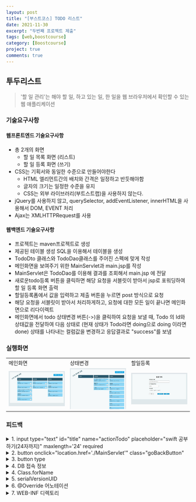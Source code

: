 ```yaml
---
layout: post
title: "[부스트코스] TODO 리스트"
date: 2021-11-30
excerpt: "두번째 프로젝트 제출"
tags: [web,boostcourse]
category: [Boostcourse]
project: true
comments: true
---
```

## 투두리스트
> '할 일 관리'는 해야 할 일, 하고 있는 일, 한 일을 웹 브라우저에서 확인할 수 있는 웹 애플리케이션

### 기술요구사항
#### 웹프론트엔드 기술요구사항
* 총 2개의 화면
	* 할 일 목록 화면 (리스트)
	* 할 일 등록 화면 (쓰기)
* CSS는 기획서와 동일한 수준으로 만들어야한다
	* HTML 엘리먼트간의 배치와 간격은 일정하고 반듯해야함
	* 글자의 크기는 일정한 수준을 유지
	* CSS는 외부 라이브러리(부트스트랩)을 사용하지 않는다.
* jQuery를 사용하지 않고, querySelector, addEventListener, innerHTML을 사용해서 DOM, EVENT 처리
* Ajax는 XMLHTTPRequest를 사용
 
#### 웹백엔드 기술요구사항
* 프로젝트는 maven프로젝트로 생성
* 제공된 테이블 생성 SQL을 이용해서 테이블을 생성
* TodoDto 클래스와 TodoDao클래스를 주어진 스펙에 맞게 작성
* 메인화면을 보여주기 위한 MainServlet과 main.jsp를 작성
* MainServlet은 TodoDao를 이용해 결과를 조회해서 main.jsp 에 전달
* 새로운todo등록 버튼을 클릭하면 해당 요청을 서블릿이 받아서 jsp로 포워딩하여 할 일 등록 화면 출력
* 할일등록폼에서 값을 입력하고 제출 버튼을 누르면 post 방식으로 요청
* 해당 요청을 서블릿이 받아서 처리하게하고, 요청에 대한 모든 일이 끝나면 메인화면으로 리다이렉트
* 메인화면에서 todo 상태변경 버튼(->)을 클릭하여 요청을 보낼 때, Todo 의 Id와 상태값을 전달하여 다음 상태로 (현재 상태가 Todo라면 doing으로 doing 이라면 done) 상태를 나타내는 컬럼값을 변경하고 응답결과로 "success"를 보냄

### 실행화면
<table>
	<tr>
		<td>메인화면</td><td>상태변경</td><td>할일등록</td>
	</tr>
	<tr>
		<td>
			<img src="/assets/etc/boostcourePhoto/mainPage.JPG" alt="메인화면"/>
		</td>
		<td>
			<img src="/assets/etc/boostcourePhoto/stateChange.JPG" alt="상태변경"/>
		</td>
		<td>
			<img src="/assets/etc/boostcourePhoto/whatTodo.JPG" alt="할일등록"/>
		</td>
	</tr>
</table>

### 피드백
<details>
	<summary>
		1. input type="text" id="title" name="actionTodo" placeholder="swift 공부하기(24자까지)" maxlength='24' required
	</summary>
	<p>
		<br> 만약 악용을 목적으로하는 사용자가 개발자 도구를 열고 maxlength를 지워버린다면 어떻게 대응하실 건가요?<br>
		maxlength가 지워진다면 24자 이상 입력이 가능할 것이고, 이것은 기획서에 위배됨과 동시에 DB 도메인 무결성에도 영향을 미칠 것입니다. 막을 수 있는 방법에 대해 생각해 보시면 도움 되실 것같습니다.
	</p>
</details>
<details>
	<summary>
		2. button onclick="location.href='./MainServlet'" class="goBackButton"
	</summary>
	<p>
		<br> history.go(-1)나 history.back()을 사용해도 브라우저 자체적인 '뒤로가기'를 구현할 수 있죠.하지만 이 경우 UX의 관점에서 생각해 봐야 할 것 입니다. Todo 등록창에서 뒤로가기 버튼을 눌렀을 때 사용자가 기대하는 화면은 메인 화면일거에요.
		<br>하지만, 브라우저에 URL을 직접 입력해 Todo등록창에 접속한 사용자는 뒤로가기 버튼을 눌렀을 때 메인 화면이 아니라 URL을 입력하기 전 화면이 나오겠죠.<br>
		즉, '뒤로가기' 라는 사용자의 기대에 어긋나는 경우가 발생할 수 있는 것 입니다.즉, 학습자님의 구현처럼 location.href나 a태그 등을 이용해 target을 명확히 명시하는 것이 더 효용성있는 구현이라고 생각합니다.<br>
		별 생각 없이 작성할 수도 있지만 이렇게 UX의 관점에서 한 번 더 생각해보시면 개발에 있어서 인사이트를 넓힐 수 있을 것 같습니다.
	</p>
</details>
<details>
	<summary>
		3. button type
	</summary>
	<p>
		<br> button타입에 type="button"을 명시하지 않으면  기본적으로 submit처럼 동작하게 됩니다.이는 side effect를 일으킬 수 있습니다. 
        <br>즉, submit용이 아니라면 type을 명확히 명시 바랍니다.
	</p>
</details>
<details>
	<summary>
		4. DB 접속 정보 
	</summary>
	<p>
		<br> 해당 DB 접속 정보는 변경되지 않아야하는 정보입니다.<br>
		접근제한자가 private이기 떄문에 해당 클래스 외에선 변경되진 않지만 해당 클래스 내에선 변경이 가능합니다.<br>
		따라서, final 키워드를 붙여 선언 및 할당과 동시에 변경되지 않도록 하는 것이 좋습니다.<br>	
		이러한 것을 상수라고하며 상수같은 경우 상수명을 대문자 스네이크 표기법으로 작성합니다.
	</p>
</details>
<details>
	<summary>
		4. Class.forName
	</summary>
	<p>
		<br> Class.forName은 구체적인 클래스의 타입을 알지 못해도 클래스의 변수 및 메소드 등에 접근하게 해주는 API이며
		런타임 단계에서 해당 클래스를 동적 로딩합니다. 또한, 한번만 로딩을 하면 계속 사용가능하기 때문에 매 메소드마다 로딩할 필요가 없습니다. 따라서, 아래 코드 처럼 객체를 생성할 때 static 영역에 호출하면 TodoDao 객체를 매번 생성해도 한번만 로딩을 하게됩니다.
	</p>
</details>
<details>
	<summary>
		5. serialVersionUID
	</summary>
	<p>
		<br> serialVersionUID는 객체 직렬화, 역직렬화 과정에서 송수신측에서 서로 맞는지 확인하는 값이며 선언하지 않는다면 내부에서 자동으로 값이 추가되기 때문에 굳이 선언을 해주지 않으셔도 되지만 직접 관리하는 것이 좋긴합니다. 
		<br>자세한 내용은 아래 링크 참고부탁드립니다.<br> https://madplay.github.io/post/java-serialization-advanced <br>또한, 위에서 말씀드린 것처럼 직렬화, 역직렬화 과정에서 해당 객체가 맞는지 확인하는 값이므로 유일한 것이 좋습니다.각 IDE에서 serialVersionUID 유니크한 값으로 생성해주는 기능이 있으니 아래 링크를 참고하시여 유니크한 값으로 생성해보시기 바랍니다.<br>이클립스 : https://javafactory.tistory.com/1388 <br>인텔리J : https://blog.naver.com/PostView.nhn?blogId=jieuni4u&logNo=222041348411&categoryNo=0&parentCategoryNo=0&viewDate=&currentPage=1&postListTopCurrentPage=1&from=postView
	</p>
</details>
<details>
	<summary>
		6. @Override 어노테이션
	</summary>
	<p>
		<br> 다른 Servlet 클래스에 doGet 메소드처럼 doPost 메소드 또한  HttpServlet의 doPost 메소드를 오버라이드하여 재정의한 메소드 입니다. 따라서 오버라이드한 메소드들을 @Override 어노테이션을 붙여주는 것이 좋습니다. 이유는 해당 메소드가 오버라이드 된 메소드라는 것을 명시적으로 알 수 있으며, 컴파일 시 상속한 부모 클래스에 해당 메소드가 있는지 여부등을 통해 예외를 발생할 수 있어 오류를 인지할 수 있기 때문입니다.<br>자세한 내용을 아래 링크 참고 부탁드립니다.<br>https://onsil-thegreenhouse.github.io/programming/java/2017/12/20/java_tutorial_1-17/
	</p>
</details>
<details>
	<summary>
		7. WEB-INF 디렉토리
	</summary>
	<p>
		<br> 해당 jsp 파일이 WEB-INF 디렉토리 하위에 없기 때문에 해당 jsp 파일로 직접 접근이 가능합니다. (http://localhost:8080/main.jsp) 하지만, Servlet을 거치지 않고 바로 노출되기 때문에 노출될 데이터가 다 노출이 되지 않습니다. <br>또한, 보안의 취약점이 발생합니다.하지만 WEB-INF 디렉토리에 위치한다면 직접 접근이 불가능 하기 때문에 위와 같은 일이 발생하지 않습니다.<br>자세한 내용은 아래 링크 참고부탁드립니다.<br>https://xzio.tistory.com/1345
	</p>
</details>


